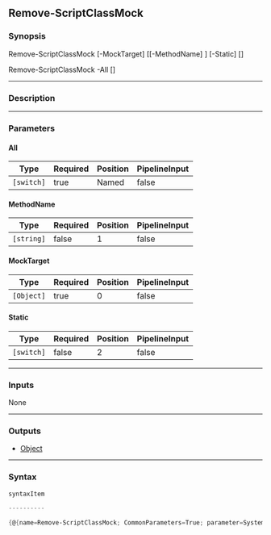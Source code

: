 Remove-ScriptClassMock
----------------------

### Synopsis

Remove-ScriptClassMock [-MockTarget] <Object> [[-MethodName] <string>] [-Static] [<CommonParameters>]

Remove-ScriptClassMock -All [<CommonParameters>]

---

### Description

---

### Parameters
#### **All**

|Type      |Required|Position|PipelineInput|
|----------|--------|--------|-------------|
|`[switch]`|true    |Named   |false        |

#### **MethodName**

|Type      |Required|Position|PipelineInput|
|----------|--------|--------|-------------|
|`[string]`|false   |1       |false        |

#### **MockTarget**

|Type      |Required|Position|PipelineInput|
|----------|--------|--------|-------------|
|`[Object]`|true    |0       |false        |

#### **Static**

|Type      |Required|Position|PipelineInput|
|----------|--------|--------|-------------|
|`[switch]`|false   |2       |false        |

---

### Inputs
None

---

### Outputs
* [Object](https://learn.microsoft.com/en-us/dotnet/api/System.Object)

---

### Syntax
```PowerShell
syntaxItem
```
```PowerShell
----------
```
```PowerShell
{@{name=Remove-ScriptClassMock; CommonParameters=True; parameter=System.Object[]}, @{name=Remove-ScriptClassMock; CommonParameters=True; parameter=…
```
